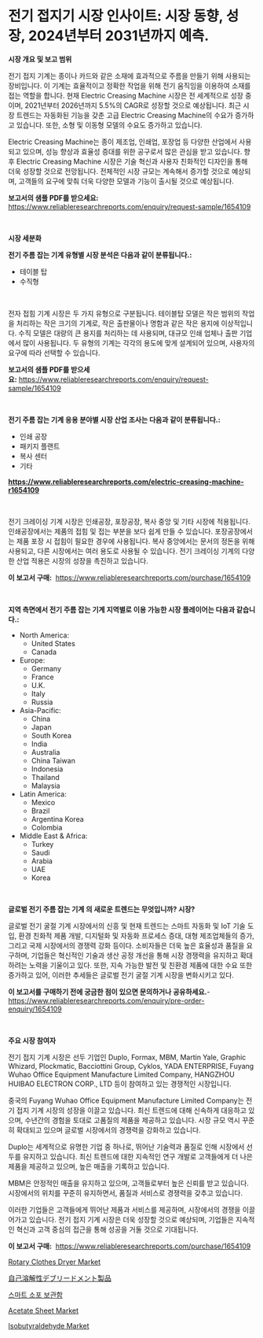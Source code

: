 <p><h1>전기 접지기 시장 인사이트: 시장 동향, 성장, 2024년부터 2031년까지 예측.</h1></p><p><strong>시장 개요 및 보고 범위</strong></p>
<p><p>전기 접지 기계는 종이나 카드와 같은 소재에 효과적으로 주름을 만들기 위해 사용되는 장비입니다. 이 기계는 효율적이고 정확한 작업을 위해 전기 움직임을 이용하여 소재를 접는 역할을 합니다. 현재 Electric Creasing Machine 시장은 전 세계적으로 성장 중이며, 2021년부터 2026년까지 5.5%의 CAGR로 성장할 것으로 예상됩니다. 최근 시장 트렌드는 자동화된 기능을 갖춘 고급 Electric Creasing Machine의 수요가 증가하고 있습니다. 또한, 소형 및 이동형 모델의 수요도 증가하고 있습니다.</p><p>Electric Creasing Machine는 종이 제조업, 인쇄업, 포장업 등 다양한 산업에서 사용되고 있으며, 성능 향상과 효율성 증대를 위한 공구로서 많은 관심을 받고 있습니다. 향후 Electric Creasing Machine 시장은 기술 혁신과 사용자 친화적인 디자인을 통해 더욱 성장할 것으로 전망됩니다. 전체적인 시장 규모는 계속해서 증가할 것으로 예상되며, 고객들의 요구에 맞춰 더욱 다양한 모델과 기능이 출시될 것으로 예상됩니다.</p></p>
<p><strong>보고서의 샘플 PDF를 받으세요:</strong> <a href="https://www.reliableresearchreports.com/enquiry/request-sample/1654109">https://www.reliableresearchreports.com/enquiry/request-sample/1654109</a></p>
<p>&nbsp;</p>
<p><strong>시장 세분화</strong></p>
<p><strong>전기 주름 잡는 기계 유형별 시장 분석은 다음과 같이 분류됩니다.:</strong></p>
<p><ul><li>테이블 탑</li><li>수직형</li></ul></p>
<p>&nbsp;</p>
<p><p>전자 접힘 기계 시장은 두 가지 유형으로 구분됩니다. 테이블탑 모델은 작은 범위의 작업을 처리하는 작은 크기의 기계로, 작은 출판물이나 명함과 같은 작은 용지에 이상적입니다. 수직 모델은 대량의 큰 용지를 처리하는 데 사용되며, 대규모 인쇄 업체나 출판 기업에서 많이 사용됩니다. 두 유형의 기계는 각각의 용도에 맞게 설계되어 있으며, 사용자의 요구에 따라 선택할 수 있습니다.</p></p>
<p><strong>보고서의 샘플 PDF를 받으세요:</strong>&nbsp;<a href="https://www.reliableresearchreports.com/enquiry/request-sample/1654109">https://www.reliableresearchreports.com/enquiry/request-sample/1654109</a></p>
<p>&nbsp;</p>
<p><strong> 전기 주름 잡는 기계 응용 분야별 시장 산업 조사는 다음과 같이 분류됩니다.:</strong></p>
<p><ul><li>인쇄 공장</li><li>패키지 플랜트</li><li>복사 센터</li><li>기타</li></ul></p>
<p><strong><a href="https://www.reliableresearchreports.com/electric-creasing-machine-r1654109">https://www.reliableresearchreports.com/electric-creasing-machine-r1654109</a></strong></p>
<p>&nbsp;</p>
<p><p>전기 크레이싱 기계 시장은 인쇄공장, 포장공장, 복사 중앙 및 기타 시장에 적용됩니다. 인쇄공장에서는 제품의 접힘 및 접는 부분을 보다 쉽게 만들 수 있습니다. 포장공장에서는 제품 포장 시 접힘이 필요한 경우에 사용됩니다. 복사 중앙에서는 문서의 정돈을 위해 사용되고, 다른 시장에서는 여러 용도로 사용될 수 있습니다. 전기 크레이싱 기계의 다양한 산업 적용은 시장의 성장을 촉진하고 있습니다.</p></p>
<p><strong>이 보고서 구매:</strong>&nbsp; <a href="https://www.reliableresearchreports.com/purchase/1654109">https://www.reliableresearchreports.com/purchase/1654109</a></p>
<p>&nbsp;</p>
<p><strong>지역 측면에서 전기 주름 잡는 기계 지역별로 이용 가능한 시장 플레이어는 다음과 같습니다.:</strong></p>
<p><ul>
    <li>
        North America:
        <ul>
            <li>United States</li>
            <li>Canada</li>
        </ul>
    </li>
    <li>
        Europe:
        <ul>
            <li>Germany</li>
            <li>France</li>
            <li>U.K.</li>
            <li>Italy</li>
            <li>Russia</li>
        </ul>
    </li>
    <li>
        Asia-Pacific:
        <ul>
            <li>China</li>
            <li>Japan</li>
            <li>South Korea</li>
            <li>India</li>
            <li>Australia</li>
            <li>China Taiwan</li>
            <li>Indonesia</li>
            <li>Thailand</li>
            <li>Malaysia</li>
        </ul>
    </li>
    <li>
        Latin America:
        <ul>
            <li>Mexico</li>
            <li>Brazil</li>
            <li>Argentina Korea</li>
            <li>Colombia</li>
        </ul>
    </li>
    <li>
        Middle East & Africa:
        <ul>
            <li>Turkey</li>
            <li>Saudi</li>
            <li>Arabia</li>
            <li>UAE</li>
            <li>Korea</li>
        </ul>
    </li>
    </ul></p>
<p>&nbsp;</p>
<p><strong>글로벌 전기 주름 잡는 기계 의 새로운 트렌드는 무엇입니까? 시장?</strong></p>
<p><p>글로벌 전기 굴절 기계 시장에서의 신흥 및 현재 트렌드는 스마트 자동화 및 IoT 기술 도입, 환경 친화적 제품 개발, 디지털화 및 자동화 프로세스 증대, 대형 제조업체들의 증가, 그리고 국제 시장에서의 경쟁력 강화 등이다. 소비자들은 더욱 높은 효율성과 품질을 요구하며, 기업들은 혁신적인 기술과 생산 공정 개선을 통해 시장 경쟁력을 유지하고 확대하려는 노력을 기울이고 있다. 또한, 지속 가능한 발전 및 친환경 제품에 대한 수요 또한 증가하고 있어, 이러한 추세들은 글로벌 전기 굴절 기계 시장을 변화시키고 있다.</p></p>
<p><strong>이 보고서를 구매하기 전에 궁금한 점이 있으면 문의하거나 공유하세요.</strong>- <a href="https://www.reliableresearchreports.com/enquiry/pre-order-enquiry/1654109">https://www.reliableresearchreports.com/enquiry/pre-order-enquiry/1654109</a></p>
<p>&nbsp;</p>
<p><strong>주요 시장 참여자</strong></p>
<p><p>전기 접지 기계 시장은 선두 기업인 Duplo, Formax, MBM, Martin Yale, Graphic Whizard, Plockmatic, Bacciottini Group, Cyklos, YADA ENTERPRISE, Fuyang Wuhao Office Equipment Manufacture Limited Company, HANGZHOU HUIBAO ELECTRON CORP., LTD 등이 참여하고 있는 경쟁적인 시장입니다.</p><p>중국의 Fuyang Wuhao Office Equipment Manufacture Limited Company는 전기 접지 기계 시장의 성장을 이끌고 있습니다. 최신 트렌드에 대해 신속하게 대응하고 있으며, 수년간의 경험을 토대로 고품질의 제품을 제공하고 있습니다. 시장 규모 역시 꾸준히 확대되고 있으며 글로벌 시장에서의 경쟁력을 강화하고 있습니다.</p><p>Duplo는 세계적으로 유명한 기업 중 하나로, 뛰어난 기술력과 품질로 인해 시장에서 선두를 유지하고 있습니다. 최신 트렌드에 대한 지속적인 연구 개발로 고객들에게 더 나은 제품을 제공하고 있으며, 높은 매출을 기록하고 있습니다.</p><p>MBM은 안정적인 매출을 유지하고 있으며, 고객들로부터 높은 신뢰를 받고 있습니다. 시장에서의 위치를 꾸준히 유지하면서, 품질과 서비스로 경쟁력을 갖추고 있습니다.</p><p>이러한 기업들은 고객들에게 뛰어난 제품과 서비스를 제공하며, 시장에서의 경쟁을 이끌어가고 있습니다. 전기 접지 기계 시장은 더욱 성장할 것으로 예상되며, 기업들은 지속적인 혁신과 고객 중심의 접근을 통해 성공을 거둘 것으로 기대됩니다.</p></p>
<p><strong>이 보고서 구매:</strong>&nbsp;&nbsp;<a href="https://www.reliableresearchreports.com/purchase/1654109">https://www.reliableresearchreports.com/purchase/1654109</a></p>
<p><p><a href="https://issuu.com/reportprime-2/docs/rotary-clothes-dryer-market-size-2030.pptx">Rotary Clothes Dryer Market</a></p><p><a href="https://github.com/roulaayoub-saad/Market-Research-Report-List-1/blob/main/280234362167.md">自己溶解性デブリードメント製品</a></p><p><a href="https://medium.com/@stanleylyittle554467/%EC%8A%A4%EB%A7%88%ED%8A%B8-%EC%86%8C%ED%8F%AC-%EB%B3%B4%EA%B4%80%ED%95%A8-%EC%8B%9C%EC%9E%A5-%EB%B3%B4%EA%B3%A0%EC%84%9C%EB%8A%94-%EC%9D%B4-%EC%8B%9C%EC%9E%A5%EC%9D%98-%EC%B5%9C%EC%8B%A0-%ED%8A%B8%EB%A0%8C%EB%93%9C%EC%99%80-%EC%84%B1%EC%9E%A5-%EA%B8%B0%ED%9A%8C%EB%A5%BC-%EB%B3%B4%EC%97%AC%EC%A4%8D%EB%8B%88%EB%8B%A4-d00e2a6be3b4">스마트 소포 보관함</a></p><p><a href="https://www.linkedin.com/pulse/acetate-sheet-market-goal-estimating-size-future-growth-bhn9f">Acetate Sheet Market</a></p><p><a href="https://www.linkedin.com/pulse/global-isobutyraldehyde-market-types-applications-major-players-3szae">Isobutyraldehyde Market</a></p></p>
